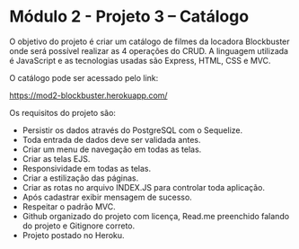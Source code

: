 # Módulo 2 - Projeto 3 – Catálogo

O objetivo do projeto é criar um catálogo de filmes da locadora Blockbuster onde será possível realizar as 4 operações do CRUD. A linguagem utilizada é JavaScript e as tecnologias usadas são Express, HTML, CSS e MVC.

O catálogo pode ser acessado pelo link:

https://mod2-blockbuster.herokuapp.com/

Os requisitos do projeto são:
- Persistir os dados através do PostgreSQL com o Sequelize.
- Toda entrada de dados deve ser validada antes.
- Criar um menu de navegação em todas as telas.
- Criar as telas EJS.
- Responsividade em todas as telas.
- Criar a estilização das páginas.
- Criar as rotas no arquivo INDEX.JS para controlar toda aplicação.
- Após cadastrar exibir mensagem de sucesso.
- Respeitar o padrão MVC.
- Github organizado do projeto com licença, Read.me preenchido falando do projeto e Gitignore correto.
- Projeto postado no Heroku.
